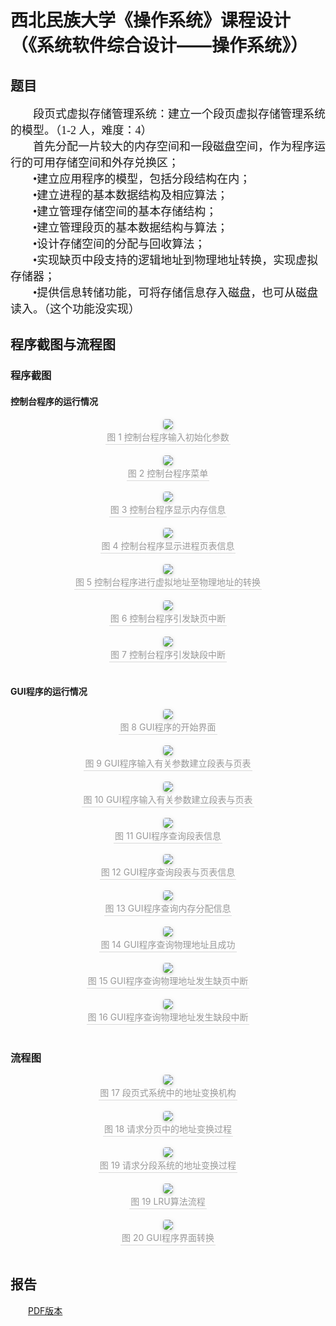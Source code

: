 

# 西北民族大学《操作系统》课程设计（《系统软件综合设计——操作系统》）
## 题目
<font size =4 face=宋体>&emsp;&emsp;段页式虚拟存储管理系统：建立一个段页虚拟存储管理系统的模型。（1-2 人，难度：4）<br>
&emsp;&emsp;首先分配一片较大的内存空间和一段磁盘空间，作为程序运行的可用存储空间和外存兑换区；<br>
&emsp;&emsp;•建立应用程序的模型，包括分段结构在内；<br>
&emsp;&emsp;•建立进程的基本数据结构及相应算法；<br>
&emsp;&emsp;•建立管理存储空间的基本存储结构；<br>
&emsp;&emsp;•建立管理段页的基本数据结构与算法；<br>
&emsp;&emsp;•设计存储空间的分配与回收算法；<br>
&emsp;&emsp;•实现缺页中段支持的逻辑地址到物理地址转换，实现虚拟存储器；<br>
&emsp;&emsp;•提供信息转储功能，可将存储信息存入磁盘，也可从磁盘读入。（这个功能没实现）<br>
</font>

## 程序截图与流程图
### 程序截图
#### 控制台程序的运行情况
<center>
    <img style="border-radius: 0.3125em;
    box-shadow: 0 2px 4px 0 rgba(34,36,38,.12),0 2px 10px 0 rgba(34,36,38,.08);" 
    src="https://img-blog.csdnimg.cn/20201228175431492.PNG">
    <br>
    <div style="color:orange; border-bottom: 1px solid #d9d9d9;
    display: inline-block;
    color: #999;
    padding: 2px;">图 1 控制台程序输入初始化参数</div>
</center>
<br>

<center>
    <img style="border-radius: 0.3125em;
    box-shadow: 0 2px 4px 0 rgba(34,36,38,.12),0 2px 10px 0 rgba(34,36,38,.08);" 
    src="https://img-blog.csdnimg.cn/20201228175448776.PNG">
    <br>
    <div style="color:orange; border-bottom: 1px solid #d9d9d9;
    display: inline-block;
    color: #999;
    padding: 2px;">图 2 控制台程序菜单</div>
</center>
<br>

<center>
    <img style="border-radius: 0.3125em;
    box-shadow: 0 2px 4px 0 rgba(34,36,38,.12),0 2px 10px 0 rgba(34,36,38,.08);" 
    src="https://img-blog.csdnimg.cn/20201229092147686.PNG">
    <br>
    <div style="color:orange; border-bottom: 1px solid #d9d9d9;
    display: inline-block;
    color: #999;
    padding: 2px;">图 3 控制台程序显示内存信息</div>
</center>
<br>

<center>
    <img style="border-radius: 0.3125em;
    box-shadow: 0 2px 4px 0 rgba(34,36,38,.12),0 2px 10px 0 rgba(34,36,38,.08);" 
    src="https://img-blog.csdnimg.cn/20201228175513657.png">
    <br>
    <div style="color:orange; border-bottom: 1px solid #d9d9d9;
    display: inline-block;
    color: #999;
    padding: 2px;">图 4 控制台程序显示进程页表信息</div>
</center>
<br>

<center>
    <img style="border-radius: 0.3125em;
    box-shadow: 0 2px 4px 0 rgba(34,36,38,.12),0 2px 10px 0 rgba(34,36,38,.08);" 
    src="https://img-blog.csdnimg.cn/20201228175533253.PNG">
    <br>
    <div style="color:orange; border-bottom: 1px solid #d9d9d9;
    display: inline-block;
    color: #999;
    padding: 2px;">图 5 控制台程序进行虚拟地址至物理地址的转换</div>
</center>
<br>

<center>
    <img style="border-radius: 0.3125em;
    box-shadow: 0 2px 4px 0 rgba(34,36,38,.12),0 2px 10px 0 rgba(34,36,38,.08);" 
    src="https://img-blog.csdnimg.cn/20201228175556912.PNG">
    <br>
    <div style="color:orange; border-bottom: 1px solid #d9d9d9;
    display: inline-block;
    color: #999;
    padding: 2px;">图 6 控制台程序引发缺页中断</div>
</center>
<br>

<center>
    <img style="border-radius: 0.3125em;
    box-shadow: 0 2px 4px 0 rgba(34,36,38,.12),0 2px 10px 0 rgba(34,36,38,.08);" 
    src="https://img-blog.csdnimg.cn/20201228175606889.PNG">
    <br>
    <div style="color:orange; border-bottom: 1px solid #d9d9d9;
    display: inline-block;
    color: #999;
    padding: 2px;">图 7 控制台程序引发缺段中断</div>
</center>
<br>

#### GUI程序的运行情况

<center>
    <img style="border-radius: 0.3125em;
    box-shadow: 0 2px 4px 0 rgba(34,36,38,.12),0 2px 10px 0 rgba(34,36,38,.08);" 
    src="https://img-blog.csdnimg.cn/20201228175613435.PNG">
    <br>
    <div style="color:orange; border-bottom: 1px solid #d9d9d9;
    display: inline-block;
    color: #999;
    padding: 2px;">图 8 GUI程序的开始界面</div>
</center>
<br>

<center>
    <img style="border-radius: 0.3125em;
    box-shadow: 0 2px 4px 0 rgba(34,36,38,.12),0 2px 10px 0 rgba(34,36,38,.08);" 
    src="https://img-blog.csdnimg.cn/20201228175620203.PNG">
    <br>
    <div style="color:orange; border-bottom: 1px solid #d9d9d9;
    display: inline-block;
    color: #999;
    padding: 2px;">图 9 GUI程序输入有关参数建立段表与页表</div>
</center>
<br>

<center>
    <img style="border-radius: 0.3125em;
    box-shadow: 0 2px 4px 0 rgba(34,36,38,.12),0 2px 10px 0 rgba(34,36,38,.08);" 
    src="https://img-blog.csdnimg.cn/20201228175629497.PNG">
    <br>
    <div style="color:orange; border-bottom: 1px solid #d9d9d9;
    display: inline-block;
    color: #999;
    padding: 2px;">图 10 GUI程序输入有关参数建立段表与页表</div>
</center>
<br>

<center>
    <img style="border-radius: 0.3125em;
    box-shadow: 0 2px 4px 0 rgba(34,36,38,.12),0 2px 10px 0 rgba(34,36,38,.08);" 
    src="https://img-blog.csdnimg.cn/20201228175636545.PNG">
    <br>
    <div style="color:orange; border-bottom: 1px solid #d9d9d9;
    display: inline-block;
    color: #999;
    padding: 2px;">图 11 GUI程序查询段表信息</div>
</center>
<br>

<center>
    <img style="border-radius: 0.3125em;
    box-shadow: 0 2px 4px 0 rgba(34,36,38,.12),0 2px 10px 0 rgba(34,36,38,.08);" 
    src="https://img-blog.csdnimg.cn/20201228175643591.PNG">
    <br>
    <div style="color:orange; border-bottom: 1px solid #d9d9d9;
    display: inline-block;
    color: #999;
    padding: 2px;">图 12 GUI程序查询段表与页表信息</div>
</center>
<br>

<center>
    <img style="border-radius: 0.3125em;
    box-shadow: 0 2px 4px 0 rgba(34,36,38,.12),0 2px 10px 0 rgba(34,36,38,.08);" 
    src="https://img-blog.csdnimg.cn/20201228175654859.PNG">
    <br>
    <div style="color:orange; border-bottom: 1px solid #d9d9d9;
    display: inline-block;
    color: #999;
    padding: 2px;">图 13 GUI程序查询内存分配信息</div>
</center>
<br>

<center>
    <img style="border-radius: 0.3125em;
    box-shadow: 0 2px 4px 0 rgba(34,36,38,.12),0 2px 10px 0 rgba(34,36,38,.08);" 
    src="https://img-blog.csdnimg.cn/20201228175724123.PNG">
    <br>
    <div style="color:orange; border-bottom: 1px solid #d9d9d9;
    display: inline-block;
    color: #999;
    padding: 2px;">图 14 GUI程序查询物理地址且成功</div>
</center>
<br>

<center>
    <img style="border-radius: 0.3125em;
    box-shadow: 0 2px 4px 0 rgba(34,36,38,.12),0 2px 10px 0 rgba(34,36,38,.08);" 
    src="https://img-blog.csdnimg.cn/20201228175724139.PNG">
    <br>
    <div style="color:orange; border-bottom: 1px solid #d9d9d9;
    display: inline-block;
    color: #999;
    padding: 2px;">图 15 GUI程序查询物理地址发生缺页中断</div>
</center>
<br>

<center>
    <img style="border-radius: 0.3125em;
    box-shadow: 0 2px 4px 0 rgba(34,36,38,.12),0 2px 10px 0 rgba(34,36,38,.08);" 
    src="https://img-blog.csdnimg.cn/20201228175756202.PNG">
    <br>
    <div style="color:orange; border-bottom: 1px solid #d9d9d9;
    display: inline-block;
    color: #999;
    padding: 2px;">图 16 GUI程序查询物理地址发生缺段中断</div>
</center>
<br>


### 流程图
<center>
    <img style="border-radius: 0.3125em;
    box-shadow: 0 2px 4px 0 rgba(34,36,38,.12),0 2px 10px 0 rgba(34,36,38,.08);" 
    src="https://img-blog.csdnimg.cn/20201228180232882.png">
    <br>
    <div style="color:orange; border-bottom: 1px solid #d9d9d9;
    display: inline-block;
    color: #999;
    padding: 2px;">图 17 段页式系统中的地址变换机构</div>
</center>
<br>

<center>
    <img style="border-radius: 0.3125em;
    box-shadow: 0 2px 4px 0 rgba(34,36,38,.12),0 2px 10px 0 rgba(34,36,38,.08);" 
    src="https://img-blog.csdnimg.cn/20201228180002615.png">
    <br>
    <div style="color:orange; border-bottom: 1px solid #d9d9d9;
    display: inline-block;
    color: #999;
    padding: 2px;">图 18 请求分页中的地址变换过程</div>
</center>
<br>

<center>
    <img style="border-radius: 0.3125em;
    box-shadow: 0 2px 4px 0 rgba(34,36,38,.12),0 2px 10px 0 rgba(34,36,38,.08);" 
    src="https://img-blog.csdnimg.cn/2020122818001582.png">
    <br>
    <div style="color:orange; border-bottom: 1px solid #d9d9d9;
    display: inline-block;
    color: #999;
    padding: 2px;">图 19 请求分段系统的地址变换过程</div>
</center>
<br>

<center>
    <img style="border-radius: 0.3125em;
    box-shadow: 0 2px 4px 0 rgba(34,36,38,.12),0 2px 10px 0 rgba(34,36,38,.08);" 
    src="https://img-blog.csdnimg.cn/2020122818002641.png">
    <br>
    <div style="color:orange; border-bottom: 1px solid #d9d9d9;
    display: inline-block;
    color: #999;
    padding: 2px;">图 19 LRU算法流程</div>
</center>
<br>

<center>
    <img style="border-radius: 0.3125em;
    box-shadow: 0 2px 4px 0 rgba(34,36,38,.12),0 2px 10px 0 rgba(34,36,38,.08);" 
    src="https://img-blog.csdnimg.cn/20201228180141117.png">
    <br>
    <div style="color:orange; border-bottom: 1px solid #d9d9d9;
    display: inline-block;
    color: #999;
    padding: 2px;">图 20 GUI程序界面转换</div>
</center>
<br>

## 报告
&emsp;&emsp;[PDF版本](./document_report/系统软件综合设计报告-OS-物2-2017218007-文华.pdf)
